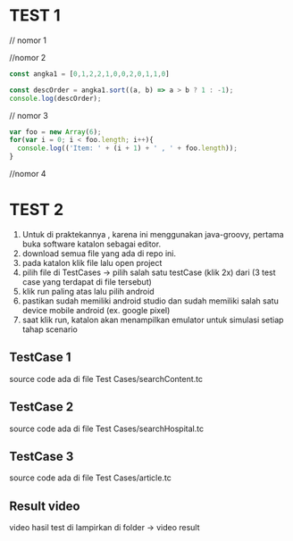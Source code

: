 # TEST 1
// nomor 1

//nomor 2
``` javascript
const angka1 = [0,1,2,2,1,0,0,2,0,1,1,0]

const descOrder = angka1.sort((a, b) => a > b ? 1 : -1);
console.log(descOrder); 
```
// nomor 3
```javascript
var foo = new Array(6);
for(var i = 0; i < foo.length; i++){
  console.log(('Item: ' + (i + 1) + ' , ' + foo.length)); 
}
```
//nomor 4

# TEST 2
1. Untuk di praktekannya , karena ini menggunakan java-groovy, pertama buka software katalon sebagai editor.
2. download semua file yang ada di repo ini.
3. pada katalon klik file lalu open project
4. pilih file di TestCases -> pilih salah satu testCase (klik 2x) dari (3 test case yang terdapat di file tersebut)
5. klik run paling atas lalu pilih android
6. pastikan sudah memiliki android studio dan sudah memiliki salah satu device mobile android (ex. google pixel)
7. saat klik run, katalon akan menampilkan emulator untuk simulasi setiap tahap scenario

## TestCase 1
source code ada di file Test Cases/searchContent.tc

## TestCase 2
source code ada di file Test Cases/searchHospital.tc

## TestCase 3 
source code ada di file Test Cases/article.tc


## Result video
video hasil test di lampirkan di folder -> video result